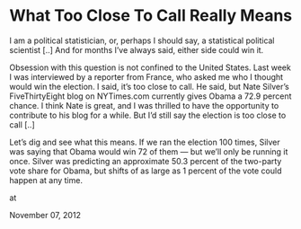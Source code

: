 # What Too Close To Call Really Means
I am a political statistician, or, perhaps I should say, a statistical political scientist [..] And for months I’ve always said, either side could win it.

Obsession with this question is not confined to the United States. Last week I was interviewed by a reporter from France, who asked me who I thought would win the election. I said, it’s too close to call. He said, but Nate Silver’s FiveThirtyEight blog on NYTimes.com currently gives Obama a 72.9 percent chance. I think Nate is great, and I was thrilled to have the opportunity to contribute to his blog for a while. But I’d still say the election is too close to call [..] 

Let’s dig and see what this means. If we ran the election 100 times, 
Silver was saying that Obama would win 72 of them — but we’ll only be 
running it once. Silver was predicting an approximate 50.3 percent of 
the two-party vote share for Obama, but shifts of as large as 1 percent 
of the vote could happen at any time. 







at

November 07, 2012















